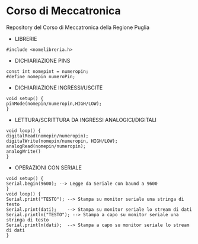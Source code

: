 # Corso di Meccatronica
Repository del Corso di Meccatronica della Regione Puglia

- LIBRERIE
```
#include <nomelibreria.h>
```

- DICHIARIAZIONE PINS
```
const int nomepint = numeropin;
#define nomepin numeroPin;
```

- DICHIARIAZIONE INGRESSI/USCITE
```
void setup() {
pinMode(nomepin/numeropin,HIGH/LOW);
}
```

- LETTURA/SCRITTURA DA INGRESSI ANALOGICI/DIGITALI
```
void loop() {
digitalRead(nomepin/numeropin);
digitalWrite(nomepin/numeropin, HIGH/LOW);
analogRead(nomepin/numeropin);
analogWrite()
}
```

- OPERAZIONI CON SERIALE
```
void setup() {
Serial.begin(9600); --> Legge da Seriale con baund a 9600
}
void loop() {
Serial.print("TESTO"); --> Stampa su monitor seriale una stringa di testo
Serial.print(dati);    --> Stampa su monitor seriale lo stream di dati
Serial.println("TESTO"); --> Stampa a capo su monitor seriale una stringa di testo
Serial.println(dati);  --> Stampa a capo su monitor seriale lo stream di dati
}
```